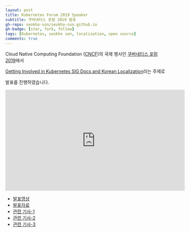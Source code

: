 ```yaml
---
layout: post
title: Kubernetes Forum 2019 Speaker
subtitle: 쿠버네티스 포럼 2019 발표
gh-repo: seokho-son/seokho-son.github.io
gh-badge: [star, fork, follow]
tags: [Kubernetes, seokho son, localization, open source]
comments: true
---
```


Cloud Native Computing Foundation ([CNCF](https://www.cncf.io/))의 국제 행사인 [쿠버네티스 포럼 2019](https://www.cncf.io/announcement/2019/10/17/cloud-native-computing-foundation-announces-schedule-for-kubernetes-forums-in-seoul-and-sydney/)에서


[Getting Involved in Kubernetes SIG Docs and Korean Localization](https://k8sforumseoul19eng.sched.com/event/WIRH/getting-involved-in-kubernetes-sig-docs-and-korean-localization-seokho-son-electronics-and-telecommunications-research-institute-etri-ian-choi-microsoft)라는 주제로

발표를 진행하였습니다.

<iframe width="560" height="315" src="https://www.youtube.com/embed/1TLBSmeaVJc" frameborder="0" allowfullscreen></iframe>

<br>

* [발표영상](https://www.youtube.com/watch?v=1TLBSmeaVJc)
* [발표자료](https://static.sched.com/hosted_files/k8sforumseoul19eng/f4/Getting%20Involved%20in%20Kubernetes%20SIG%20Docs%20and%20Korean%20Localization%28K8sForum19_Seokho_Ian_v2%29.pdf)
* [관련 기사-1](http://www.epnc.co.kr/news/articleView.html?idxno=93061)
* [관련 기사-2](http://scimonitors.com/%EC%BF%A0%EB%B2%84%EB%84%A4%ED%8B%B0%EC%8A%A4-%ED%8F%AC%EB%9F%BC-%EC%98%A4%ED%94%88%EC%86%8C%EC%8A%A4-%ED%81%B4%EB%9D%BC%EC%9A%B0%EB%93%9C-%EB%84%A4%EC%9D%B4%ED%8B%B0%EB%B8%8C-%EC%83%9D%ED%83%9C/)
* [관련 기사-3](http://www.hellot.net/new_hellot/magazine/magazine_read.html?code=202&sub=001&idx=49121)
